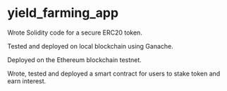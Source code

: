 # yield_farming_app
 
Wrote Solidity code for a secure ERC20 token.

Tested and deployed on local blockchain using Ganache.

Deployed on the Ethereum blockchain testnet.

Wrote, tested and deployed a smart contract for users to stake token and earn interest. 

